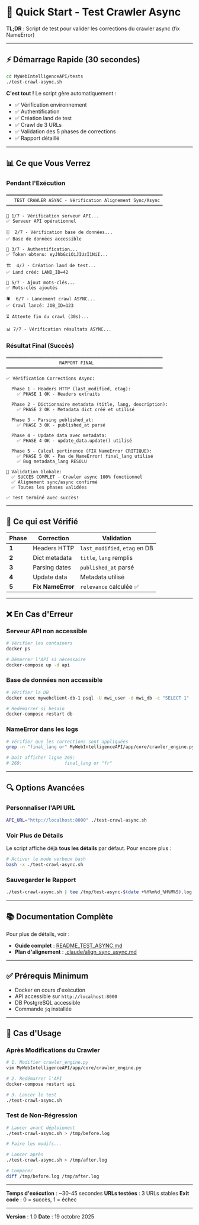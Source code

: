 # 🚀 Quick Start - Test Crawler Async

**TL;DR** : Script de test pour valider les corrections du crawler async (fix NameError)

---

## ⚡ Démarrage Rapide (30 secondes)

```bash
cd MyWebIntelligenceAPI/tests
./test-crawl-async.sh
```

**C'est tout !** Le script gère automatiquement :
- ✅ Vérification environnement
- ✅ Authentification
- ✅ Création land de test
- ✅ Crawl de 3 URLs
- ✅ Validation des 5 phases de corrections
- ✅ Rapport détaillé

---

## 📊 Ce que Vous Verrez

### Pendant l'Exécution

```
═══════════════════════════════════════════════════════════
   TEST CRAWLER ASYNC - Vérification Alignement Sync/Async
═══════════════════════════════════════════════════════════

🔧 1/7 - Vérification serveur API...
✅ Serveur API opérationnel

🗄️  2/7 - Vérification base de données...
✅ Base de données accessible

🔑 3/7 - Authentification...
✅ Token obtenu: eyJhbGciOiJIUzI1NiI...

🏗️  4/7 - Création land de test...
✅ Land créé: LAND_ID=42

📝 5/7 - Ajout mots-clés...
✅ Mots-clés ajoutés

🕷️  6/7 - Lancement crawl ASYNC...
✅ Crawl lancé: JOB_ID=123

⏳ Attente fin du crawl (30s)...

📊 7/7 - Vérification résultats ASYNC...
```

### Résultat Final (Succès)

```
═══════════════════════════════════════════════════════════
                    RAPPORT FINAL
═══════════════════════════════════════════════════════════

✅ Vérification Corrections Async:

  Phase 1 - Headers HTTP (last_modified, etag):
    ✅ PHASE 1 OK - Headers extraits

  Phase 2 - Dictionnaire metadata (title, lang, description):
    ✅ PHASE 2 OK - Metadata dict créé et utilisé

  Phase 3 - Parsing published_at:
    ✅ PHASE 3 OK - published_at parsé

  Phase 4 - Update data avec metadata:
    ✅ PHASE 4 OK - update_data.update() utilisé

  Phase 5 - Calcul pertinence (FIX NameError CRITIQUE):
    ✅ PHASE 5 OK - Pas de NameError! final_lang utilisé
    ✅ Bug metadata_lang RÉSOLU

🎯 Validation Globale:
  ✅ SUCCÈS COMPLET - Crawler async 100% fonctionnel
  ✅ Alignement sync/async confirmé
  ✅ Toutes les phases validées

✅ Test terminé avec succès!
```

---

## 🎯 Ce qui est Vérifié

| Phase | Correction | Validation |
|-------|-----------|------------|
| **1** | Headers HTTP | `last_modified`, `etag` en DB |
| **2** | Dict metadata | `title`, `lang` remplis |
| **3** | Parsing dates | `published_at` parsé |
| **4** | Update data | Metadata utilisé |
| **5** | **Fix NameError** | `relevance` calculée ✅ |

---

## ❌ En Cas d'Erreur

### Serveur API non accessible

```bash
# Vérifier les containers
docker ps

# Démarrer l'API si nécessaire
docker-compose up -d api
```

### Base de données non accessible

```bash
# Vérifier la DB
docker exec mywebclient-db-1 psql -U mwi_user -d mwi_db -c "SELECT 1"

# Redémarrer si besoin
docker-compose restart db
```

### NameError dans les logs

```bash
# Vérifier que les corrections sont appliquées
grep -n "final_lang or" MyWebIntelligenceAPI/app/core/crawler_engine.py

# Doit afficher ligne 269:
# 269:                final_lang or "fr"
```

---

## 🔍 Options Avancées

### Personnaliser l'API URL

```bash
API_URL="http://localhost:8000" ./test-crawl-async.sh
```

### Voir Plus de Détails

Le script affiche déjà **tous les détails** par défaut. Pour encore plus :

```bash
# Activer le mode verbeux bash
bash -x ./test-crawl-async.sh
```

### Sauvegarder le Rapport

```bash
./test-crawl-async.sh | tee /tmp/test-async-$(date +%Y%m%d_%H%M%S).log
```

---

## 📚 Documentation Complète

Pour plus de détails, voir :
- **Guide complet** : [README_TEST_ASYNC.md](README_TEST_ASYNC.md)
- **Plan d'alignement** : [.claude/align_sync_async.md](../../.claude/align_sync_async.md)

---

## ✅ Prérequis Minimum

- Docker en cours d'exécution
- API accessible sur `http://localhost:8000`
- DB PostgreSQL accessible
- Commande `jq` installée

---

## 🎉 Cas d'Usage

### Après Modifications du Crawler

```bash
# 1. Modifier crawler_engine.py
vim MyWebIntelligenceAPI/app/core/crawler_engine.py

# 2. Redémarrer l'API
docker-compose restart api

# 3. Lancer le test
./test-crawl-async.sh
```

### Test de Non-Régression

```bash
# Lancer avant déploiement
./test-crawl-async.sh > /tmp/before.log

# Faire les modifs...

# Lancer après
./test-crawl-async.sh > /tmp/after.log

# Comparer
diff /tmp/before.log /tmp/after.log
```

---

**Temps d'exécution** : ~30-45 secondes
**URLs testées** : 3 URLs stables
**Exit code** : 0 = succès, 1 = échec

---

**Version** : 1.0
**Date** : 19 octobre 2025
